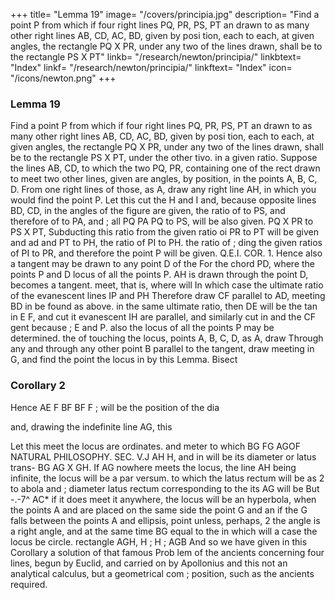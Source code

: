 +++
title= "Lemma 19"
image= "/covers/principia.jpg"
description= "Find a point P from which if four right lines PQ, PR, PS, PT an  drawn to as many other right lines AB, CD, AC, BD, given by posi tion, each to each, at given angles, the rectangle PQ X PR, under any two of the lines drawn, shall be to the rectangle PS X PT"
linkb= "/research/newton/principia/"
linkbtext= "Index"
linkf= "/research/newton/principia/"
linkftext= "Index"
icon= "/icons/newton.png"
+++

### Lemma 19

Find a point P from which if four right lines PQ, PR, PS, PT an  drawn to as many other right lines AB, CD, AC, BD, given by posi tion, each to each, at given angles, the rectangle PQ X PR, under any two of the lines drawn, shall be to the rectangle PS X PT, under the other
tivo.
in a given ratio.
Suppose the lines
AB, CD,
to
which the two
PQ, PR, containing one of the rect
drawn to meet two other lines, given
are
angles,
by position, in the points A, B, C, D. From one
right lines
of those, as A, draw any right line AH, in which
you would find the point P. Let this cut the
H
and I and, because
opposite lines BD, CD, in
the angles of the figure are given, the ratio of
to PS, and therefore of
to PA, and
;
all
PQ
PA
PQ
to
PS, will be also given.
PQ X PR
to
PS X PT,
Subducting
this ratio
from the given ratio
oi
PR to PT will be given and ad
and PT to PH, the ratio of PI to PH.
the ratio of
;
ding the given ratios of PI to PR,
and therefore the point P will be given. Q.E.I.
COR. 1. Hence also a tangent may be drawn to any point D of the
For the chord PD, where the points P and D
locus of all the points P.
AH
is drawn through the point D, becomes a tangent.
meet, that is, where
will
In which case the ultimate ratio of the evanescent lines IP and
PH
Therefore draw CF parallel to AD, meeting BD in
be found as above.
in
the
same ultimate ratio, then DE will be the tan
in
E
F, and cut it
evanescent IH are parallel, and similarly cut in
and
the
CF
gent because
;
E
and P.
also the locus of all the points P may be determined.
the
of
touching the locus,
points A, B, C, D, as A, draw
Through any
and through any other point B parallel to the tangent, draw
meeting
in G,
and find the point
the locus in
by this Lemma. Bisect

### Corollary 2

Hence
AE
F
BF
BF
F
;
will be the position of the dia

and, drawing the indefinite line AG, this

Let this
meet the locus
are ordinates.
and
meter to which
BG
FG
AGOF NATURAL PHILOSOPHY.
SEC. V.J
AH
H, and
in
will be its diameter or latus trans-
BG
AG X GH. If AG nowhere meets the locus,
the line AH being infinite, the locus will be a par
versum. to which the latus rectum will be as
2
to
abola
and
;
diameter
latus rectum corresponding to the
its
AG will
be
But
-.-7^
AC*
if it
does meet
it
anywhere, the locus will be an hyperbola, when
the points A and
are placed on the same side the point G and an
if
the
G
falls between the points A and
ellipsis,
point
unless, perhaps,
2
the angle
is a
right angle, and at the same time BG equal to the
in
which
will
a
case
the
locus
be
circle.
rectangle AGH,
H
;
H
;
AGB
And so we have given in this Corollary a solution of that famous Prob
lem of the ancients concerning four lines, begun by Euclid, and carried on
by Apollonius and this not an analytical calculus, but a geometrical com
;
position, such as the ancients required.

